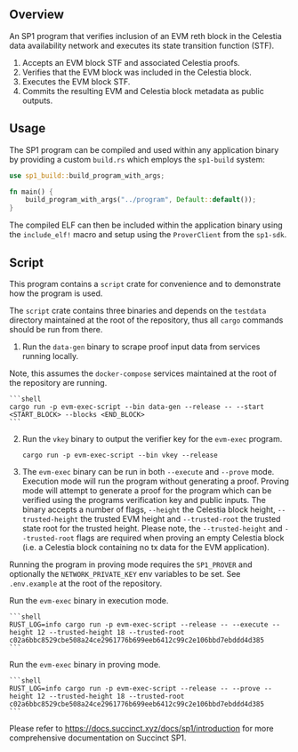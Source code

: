 ## Overview

An SP1 program that verifies inclusion of an EVM reth block in the Celestia data availability network and executes its state transition function (STF).

1. Accepts an EVM block STF and associated Celestia proofs.
2. Verifies that the EVM block was included in the Celestia block.
3. Executes the EVM block STF.
4. Commits the resulting EVM and Celestia block metadata as public outputs.

## Usage

The SP1 program can be compiled and used within any application binary by providing a custom `build.rs` which employs the `sp1-build` system:

```rust
use sp1_build::build_program_with_args;

fn main() {
    build_program_with_args("../program", Default::default());
}
```

The compiled ELF can then be included within the application binary using the `include_elf!` macro and setup using the `ProverClient` from the `sp1-sdk`. 

## Script 

This program contains a `script` crate for convenience and to demonstrate how the program is used.

The `script` crate contains three binaries and depends on the `testdata` directory maintained at the root of the repository, thus all `cargo` commands should be run from there.

1. Run the `data-gen` binary to scrape proof input data from services running locally.

Note, this assumes the `docker-compose` services maintained at the root of the repository are running.

    ```shell
    cargo run -p evm-exec-script --bin data-gen --release -- --start <START_BLOCK> --blocks <END_BLOCK>
    ```

2. Run the `vkey` binary to output the verifier key for the `evm-exec` program.

    ```shell
    cargo run -p evm-exec-script --bin vkey --release
    ```

3. The `evm-exec` binary can be run in both `--execute` and `--prove` mode. Execution mode will run the program without generating a proof.
Proving mode will attempt to generate a proof for the program which can be verified using the programs verification key and public inputs.
The binary accepts a number of flags, `--height` the Celestia block height, `--trusted-height` the trusted EVM height and `--trusted-root` 
the trusted state root for the trusted height. Please note, the `--trusted-height` and `--trusted-root` flags are required when proving an 
empty Celestia block (i.e. a Celestia block containing no tx data for the EVM application).

Running the program in proving mode requires the `SP1_PROVER` and optionally the `NETWORK_PRIVATE_KEY` env variables to be set.
See `.env.example` at the root of the repository.

Run the `evm-exec` binary in execution mode.

    ```shell
    RUST_LOG=info cargo run -p evm-exec-script --release -- --execute --height 12 --trusted-height 18 --trusted-root c02a6bbc8529cbe508a24ce2961776b699eeb6412c99c2e106bbd7ebddd4d385
    ```

Run the `evm-exec` binary in proving mode.

    ```shell
    RUST_LOG=info cargo run -p evm-exec-script --release -- --prove --height 12 --trusted-height 18 --trusted-root c02a6bbc8529cbe508a24ce2961776b699eeb6412c99c2e106bbd7ebddd4d385
    ```

Please refer to https://docs.succinct.xyz/docs/sp1/introduction for more comprehensive documentation on Succinct SP1.
